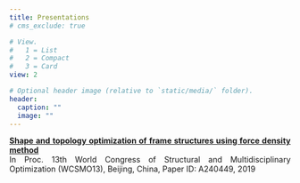 ```yaml
---
title: Presentations
# cms_exclude: true

# View.
#   1 = List
#   2 = Compact
#   3 = Card
view: 2

# Optional header image (relative to `static/media/` folder).
header:
  caption: ""
  image: ""
---
```


<DIV align="justify">
<b><a href="WCSMO13-0521.pdf" target="_blank" font size = "14" font face = "Times New Roman" class="underline-on-hover">Shape and topology optimization of frame structures using force density method</a></b><br> 
In Proc. 13th World Congress of Structural and Multidisciplinary Optimization (WCSMO13), Beijing, China, Paper ID: A240449, 2019<br>
<br>



</DIV>